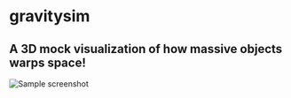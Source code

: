 # gravitysim
## A 3D mock visualization of how massive objects warps space!

![Sample screenshot](https://github.com/hollan86/gravitysim/blob/master/gravitysimv2_p2.png)
